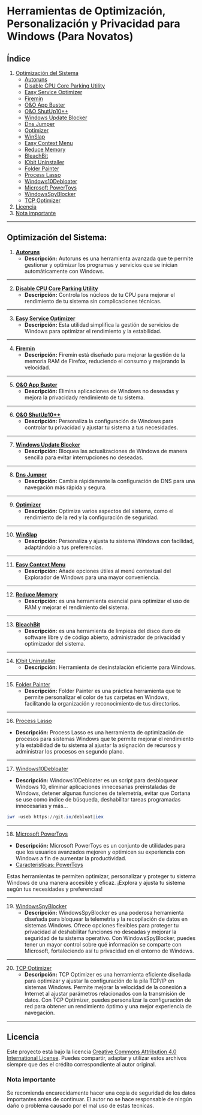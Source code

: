 # Herramientas de Optimización, Personalización y Privacidad para Windows (Para Novatos)

## Índice
1. [Optimización del Sistema](#optimización-del-sistema)
   - [Autoruns](https://learn.microsoft.com/en-us/sysinternals/downloads/autoruns)
   - [Disable CPU Core Parking Utility](https://coderbag.com/programming-c/disable-cpu-core-parking-utility)
   - [Easy Service Optimizer](https://www.sordum.org/8637/easy-service-optimizer-v1-2/)
   - [Firemin](https://www.rizonesoft.com/downloads/firemin/)
   - [O&O App Buster](https://www.oo-software.com/en/ooappbuster)
   - [O&O ShutUp10++](https://www.oo-software.com/en/shutup10)
   - [Windows Update Blocker](https://www.sordum.org/9470/windows-update-blocker-v1-8/)
   - [Dns Jumper](https://www.sordum.org/7952/dns-jumper-v2-2/)
   - [Optimizer](https://github.com/hellzerg/optimizer/releases)
   - [WinSlap](https://github.com/svenmauch/WinSlap)
   - [Easy Context Menu](https://www.sordum.org/7615/easy-context-menu-v1-6/)
   - [Reduce Memory](https://www.sordum.org/9197/reduce-memory-v1-6/)
   - [BleachBit](https://www.bleachbit.org/)
   - [IObit Uninstaller](https://www.iobit.com/es/advanceduninstaller.php)
   - [Folder Painter](https://www.sordum.org/10124/folder-painter-v1-3/)
   - [Process Lasso](https://bitsum.com/products/lasso/)
   - [Windows10Debloater](https://github.com/Sycnex/Windows10Debloater#windows10debloater)
   - [Microsoft PowerToys](https://github.com/microsoft/PowerToys)
   - [WindowsSpyBlocker](https://github.com/crazy-max/WindowsSpyBlocker)
   - [TCP Optimizer](https://www.speedguide.net/downloads.php)
2. [Licencia](#licencia)
3. [Nota importante](#nota-importante)

---

## Optimización del Sistema:

1. **[Autoruns](https://learn.microsoft.com/en-us/sysinternals/downloads/autoruns)**
   - **Descripción:** Autoruns es una herramienta avanzada que te permite gestionar y optimizar los programas y servicios que se inician automáticamente con Windows.

---
2. **[Disable CPU Core Parking Utility](https://coderbag.com/programming-c/disable-cpu-core-parking-utility)**
   - **Descripción:** Controla los núcleos de tu CPU para mejorar el rendimiento de tu sistema sin complicaciones técnicas.

---

3. **[Easy Service Optimizer](https://www.sordum.org/8637/easy-service-optimizer-v1-2/)**
   - **Descripción:** Esta utilidad simplifica la gestión de servicios de Windows para optimizar el rendimiento y la estabilidad.

---

4. **[Firemin](https://www.rizonesoft.com/downloads/firemin/)**
   - **Descripción:** Firemin está diseñado para mejorar la gestión de la memoria RAM de Firefox, reduciendo el consumo y mejorando la velocidad.

---

5. **[O&O App Buster](https://www.oo-software.com/en/ooappbuster)**
   - **Descripción:** Elimina aplicaciones de Windows no deseadas y mejora la privacidady rendimiento de tu sistema.

---

6. **[O&O ShutUp10++](https://www.oo-software.com/en/shutup10)**
    - **Descripción:** Personaliza la configuración de Windows para controlar tu privacidad y ajustar tu sistema a tus necesidades.

---

7. **[Windows Update Blocker](https://www.sordum.org/9470/windows-update-blocker-v1-8/)**
    - **Descripción:** Bloquea las actualizaciones de Windows de manera sencilla para evitar interrupciones no deseadas.

---

8. **[Dns Jumper](https://www.sordum.org/7952/dns-jumper-v2-2/)**
    - **Descripción:** Cambia rápidamente la configuración de DNS para una navegación más rápida y segura.

---

9. **[Optimizer](https://github.com/hellzerg/optimizer/releases)**
    - **Descripción:** Optimiza varios aspectos del sistema, como el rendimiento de la red y la configuración de seguridad.

---

10. **[WinSlap](https://github.com/svenmauch/WinSlap)**
    - **Descripción:** Personaliza y ajusta tu sistema Windows con facilidad, adaptándolo a tus preferencias.

---

11. **[Easy Context Menu](https://www.sordum.org/7615/easy-context-menu-v1-6/)**
    - **Descripción:** Añade opciones útiles al menú contextual del Explorador de Windows para una mayor conveniencia.

---

12. **[Reduce Memory](https://www.sordum.org/9197/reduce-memory-v1-6/)**
    - **Descripción:** es una herramienta esencial para optimizar el uso de RAM y mejorar el rendimiento del sistema.

---

13. **[BleachBit](https://www.bleachbit.org/)**
    - **Descripción:** es una herramienta de limpieza del disco duro de software libre y de código abierto, administrador de privacidad y optimizador del sistema.

---

14. [IObit Uninstaller](https://www.iobit.com/es/advanceduninstaller.php)
    - **Descripción:** Herramienta de desinstalación eficiente para Windows.

---

15. [Folder Painter](https://www.sordum.org/10124/folder-painter-v1-3/)
    - **Descripción:** Folder Painter es una práctica herramienta que te permite personalizar el color de tus carpetas en Windows, facilitando la organización y reconocimiento de tus directorios.

---

16. [Process Lasso](https://bitsum.com/products/lasso/)
   - **Descripción:** Process Lasso es una herramienta de optimización de procesos para sistemas Windows que te permite mejorar el rendimiento y la estabilidad de tu sistema al ajustar la asignación de recursos y administrar los procesos en segundo plano.

---

17. [Windows10Debloater](https://github.com/Sycnex/Windows10Debloater#windows10debloater)
   - **Descripción:** Windows10Debloater es un script para desbloquear Windows 10, eliminar aplicaciones innecesarias preinstaladas de Windows, detener algunas funciones de telemetría, evitar que Cortana se use como índice de búsqueda, deshabilitar tareas programadas innecesarias y más...
```powershell
iwr -useb https://git.io/debloat|iex
```

---

18. [Microsoft PowerToys](https://github.com/microsoft/PowerToys)
   - **Descripción:**  Microsoft PowerToys es un conjunto de utilidades para que los usuarios avanzados mejoren y optimicen su experiencia con Windows a fin de aumentar la productividad.
   - [Caracteristicas: PowerToys](https://learn.microsoft.com/es-es/windows/powertoys/)

Estas herramientas te permiten optimizar, personalizar y proteger tu sistema Windows de una manera accesible y eficaz. ¡Explora y ajusta tu sistema según tus necesidades y preferencias!

---

19. [WindowsSpyBlocker](https://github.com/crazy-max/WindowsSpyBlocker)
    - **Descripción:** WindowsSpyBlocker es una poderosa herramienta diseñada para bloquear la telemetría y la recopilación de datos en sistemas Windows. Ofrece opciones flexibles para proteger tu privacidad al deshabilitar funciones no deseadas y mejorar la seguridad de tu sistema operativo. Con WindowsSpyBlocker, puedes tener un mayor control sobre qué información se comparte con Microsoft, fortaleciendo así tu privacidad en el entorno de Windows.

---

20. [TCP Optimizer](https://www.speedguide.net/downloads.php)
    - **Descripción:** TCP Optimizer es una herramienta eficiente diseñada para optimizar y ajustar la configuración de la pila TCP/IP en sistemas Windows. Permite mejorar la velocidad de la conexión a Internet al ajustar parámetros relacionados con la transmisión de datos. Con TCP Optimizer, puedes personalizar la configuración de red para obtener un rendimiento óptimo y una mejor experiencia de navegación.

---

## Licencia
Este proyecto está bajo la licencia [Creative Commons Attribution 4.0 International License](https://creativecommons.org/licenses/by/4.0/). Puedes compartir, adaptar y utilizar estos archivos siempre que des el crédito correspondiente al autor original.

### Nota importante
Se recomienda encarecidamente hacer una copia de seguridad de los datos importantes antes de continuar. El autor no se hace responsable de ningún daño o problema causado por el mal uso de estas tecnicas.
